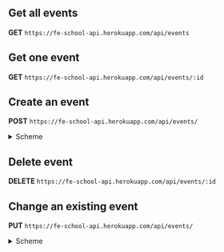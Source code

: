<!-- ![image](https://pyheroku-badge.herokuapp.com/?app=fe-school-api&path=https://fe-school-api.herokuapp.com&style=flat") -->

## Get all events ##
**GET** `https://fe-school-api.herokuapp.com/api/events`
## Get one event ##
**GET** `https://fe-school-api.herokuapp.com/api/events/:id`
## Create an event ##
**POST** `https://fe-school-api.herokuapp.com/api/events/`
<details><summary>Scheme</summary>

```json
    {
        "theme": "string",
        "comment": "string",
        "date": "string"
    }
```

</details>

## Delete event ##
**DELETE** `https://fe-school-api.herokuapp.com/api/events/:id`

## Change an existing event ##
**PUT** `https://fe-school-api.herokuapp.com/api/events/`
<details><summary>Scheme</summary>

```json
    {
        "id": "string",
        "theme": "string",
        "comment": "string",
        "date": "string"
    }
```

</details>